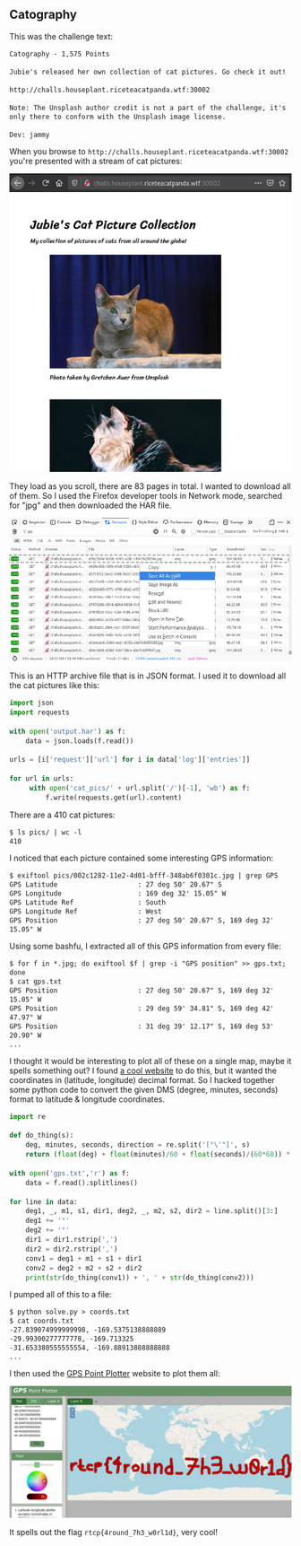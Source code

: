 ## Catography

This was the challenge text:
```
Catography - 1,575 Points

Jubie's released her own collection of cat pictures. Go check it out!

http://challs.houseplant.riceteacatpanda.wtf:30002

Note: The Unsplash author credit is not a part of the challenge, it's only there to conform with the Unsplash image license.

Dev: jammy 
```

When you browse to `http://challs.houseplant.riceteacatpanda.wtf:30002` you're presented with a stream of cat pictures:

![scrot1](scrot1.png)

They load as you scroll, there are 83 pages in total. I wanted to download all of them. So I used the Firefox developer tools in Network mode, searched for "jpg" and then downloaded the HAR file.

![scrot2](scrot2.png)

This is an HTTP archive file that is in JSON format. I used it to download all the cat pictures like this:

```python
import json
import requests

with open('output.har') as f:
    data = json.loads(f.read())

urls = [i['request']['url'] for i in data['log']['entries']]

for url in urls:
     with open('cat_pics/' + url.split('/')[-1], 'wb') as f:
         f.write(requests.get(url).content)
```

There are a 410 cat pictures:
```
$ ls pics/ | wc -l
410
```

I noticed that each picture contained some interesting GPS information:
```
$ exiftool pics/002c1282-11e2-4d01-bfff-348ab6f0301c.jpg | grep GPS
GPS Latitude                    : 27 deg 50' 20.67" S
GPS Longitude                   : 169 deg 32' 15.05" W
GPS Latitude Ref                : South
GPS Longitude Ref               : West
GPS Position                    : 27 deg 50' 20.67" S, 169 deg 32' 15.05" W
```

Using some bashfu, I extracted all of this GPS information from every file:
```
$ for f in *.jpg; do exiftool $f | grep -i "GPS position" >> gps.txt; done
$ cat gps.txt
GPS Position                    : 27 deg 50' 20.67" S, 169 deg 32' 15.05" W
GPS Position                    : 29 deg 59' 34.81" S, 169 deg 42' 47.97" W
GPS Position                    : 31 deg 39' 12.17" S, 169 deg 53' 20.90" W
...
```

I thought it would be interesting to plot all of these on a single map, maybe it spells something out? I found [a cool website](https://gpspointplotter.com/) to do this, but it wanted the coordinates in (latitude, longitude) decimal format. So I hacked together some python code to convert the given DMS (degree, minutes, seconds) format to latitude & longitude coordinates.

```python
import re

def do_thing(s):
    deg, minutes, seconds, direction = re.split('[°\'"]', s)
    return (float(deg) + float(minutes)/60 + float(seconds)/(60*60)) * (-1 if direction in ['W', 'S'] else 1)

with open('gps.txt','r') as f:
    data = f.read().splitlines()

for line in data:
    deg1, _, m1, s1, dir1, deg2, _, m2, s2, dir2 = line.split()[3:]
    deg1 += '°'
    deg2 += '°'
    dir1 = dir1.rstrip(',')
    dir2 = dir2.rstrip(',')
    conv1 = deg1 + m1 + s1 + dir1
    conv2 = deg2 + m2 + s2 + dir2
    print(str(do_thing(conv1)) + ', ' + str(do_thing(conv2)))
```

I pumped all of this to a file:
```
$ python solve.py > coords.txt
$ cat coords.txt
-27.839074999999998, -169.5375138888889
-29.99300277777778, -169.713325
-31.653380555555554, -169.88913888888888
...
```

I then used the [GPS Point Plotter](https://gpspointplotter.com/) website to plot them all:

![scrot3](scrot3.png)

It spells out the flag `rtcp{4round_7h3_w0rl1d}`, very cool!
